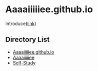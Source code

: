 # Aaaaiiiiiee.github.io
Introduce([link](./Aaaaiiiiiee))
## Directory List
- [Aaaaiiiiiee.github.io](./Aaaaiiiiiee.github.io)
- [Aaaaiiiiiee](./Aaaaiiiiiee)
- [Self-Study](Self-Study)